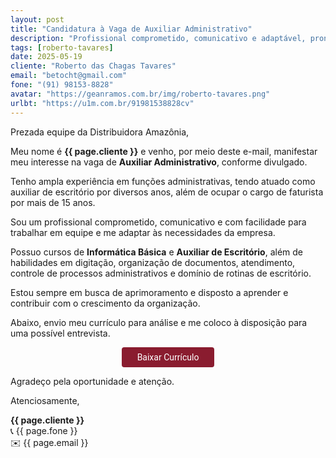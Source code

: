 ```yaml
---
layout: post
title: "Candidatura à Vaga de Auxiliar Administrativo"
description: "Profissional comprometido, comunicativo e adaptável, pronto para agregar valor à equipe!"
tags: [roberto-tavares]
date: 2025-05-19
cliente: "Roberto das Chagas Tavares"
email: "betocht@gmail.com"
fone: "(91) 98153-8828"
avatar: "https://geanramos.com.br/img/roberto-tavares.png"
urlbt: "https://u1m.com.br/91981538828cv"
---
```

Prezada equipe da Distribuidora Amazônia,

Meu nome é **{{ page.cliente }}** e venho, por meio deste e-mail, manifestar meu interesse na vaga de **Auxiliar Administrativo**, conforme divulgado.

Tenho ampla experiência em funções administrativas, tendo atuado como auxiliar de escritório por diversos anos, além de ocupar o cargo de faturista por mais de 15 anos.

Sou um profissional comprometido, comunicativo e com facilidade para trabalhar em equipe e me adaptar às necessidades da empresa.

Possuo cursos de **Informática Básica** e **Auxiliar de Escritório**, além de habilidades em digitação, organização de documentos, atendimento, controle de processos administrativos e domínio de rotinas de escritório.

Estou sempre em busca de aprimoramento e disposto a aprender e contribuir com o crescimento da organização.

Abaixo, envio meu currículo para análise e me coloco à disposição para uma possível entrevista.

<center><a href="{{ page.urlbt }}" class="btn" style="display: inline-block;padding: 8px 25px;color: white;font-size: 14px;text-decoration: none;border-radius: 4px;text-align: center;cursor: pointer;display: inline-block;font-weight: 400;font-family: 'Roboto', Tahoma, Verdana, Segoe, sans-serif;background-color: #8a1c2f;">Baixar Currículo</a></center>

Agradeço pela oportunidade e atenção.

Atenciosamente,

**{{ page.cliente }}**<br>
📞 {{ page.fone }}<br>
✉️ {{ page.email }}
